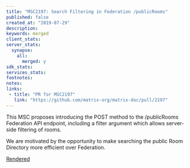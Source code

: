 ```yaml
---
title: "MSC2197: Search Filtering in Federation /publicRooms"
published: false
created_at: "2019-07-29"
description:
keywords: merged
client_stats:
server_stats:
  synapse:
    all:
      merged: y
sdk_stats:
services_stats:
footnotes:
notes:
links:
 - title: "PR for MSC2197"
   link: "https://github.com/matrix-org/matrix-doc/pull/2197"
---
```

This MSC proposes introducing the POST method to the /publicRooms Federation API endpoint, including a filter argument which allows server-side filtering of rooms.

We are motivated by the opportunity to make searching the public Room Directory more efficient over Federation.

[Rendered](https://github.com/reivilibre/matrix-doc/blob/rei/msc_filter_over_fed/proposals/2197-search_filter_in_federation_publicrooms.md)
